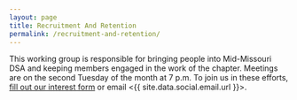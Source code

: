 ```yaml
---
layout: page
title: Recruitment And Retention
permalink: /recruitment-and-retention/
---
```


This working group is responsible for bringing people into Mid-Missouri DSA and keeping members engaged in the work of the chapter. Meetings are on the second Tuesday of the month at 7 p.m. To join us in these efforts, [fill out our interest form](https://docs.google.com/forms/d/e/1FAIpQLSceaSAZPgjscl5VlVcOkwFuBIZk-f0fpxFMh2uUR_gOsFlhMQ/viewform?usp=sf_link) or email <{{ site.data.social.email.url }}>.
